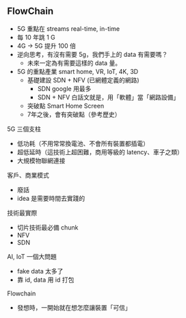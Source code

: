 ## FlowChain

- 5G 重點在 streams  real-time, in-time
- 每 10 年跳 1 G
- 4G -> 5G 提升 100 倍
- 逆向思考，有沒有需要 5g，我們手上的 data 有需要嗎？
  - 未來一定為有需要這樣的 data 量。
- 5G 的重點產業 smart home, VR, IoT, 4K, 3D
  - 基礎建設 SDN + NFV (已網體定義的網路)
    - SDN google 用最多
    - SDN + NFV 白話文就是，用「軟體」當「網路設備」
  - 突破點 Smart Home Screen
  - 7年之後，會有突破點（參考歷史）

5G 三個支柱
- 低功耗（不用常常換電池、不會所有裝置都插電）
- 超低延時（這技術上超困難，商用等級的 latency、車子之類）
- 大規模物聯網連接

客戶、商業模式
- 廢話
- idea 是需要時間去實踐的

技術最實際
- 切片技術最必備 chunk
- NFV
- SDN

AI, IoT 一個大問題
- fake data 太多了
- 靠 id, data 用 id 打包

Flowchain
- 發想時，一開始就在想怎麼讓裝置「可信」





